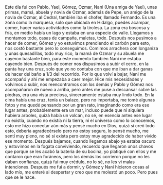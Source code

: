 Este día fui con Pablo, Yael, Gómez, Ozmar, Nani (Una amiga de Yael), unas primas, mamá, abuela y novia de Ozmar, además de Pepe, un amigo de la novia de Ozmar, al Cedral, también iba el chofer, llamado Fernando. Es una zona como la marquesa, solo que ubicada en Hidalgo, puedes acampar, comer, hacer varias actividades como la tirolesa. 
La zona era boscosa y fría, en medio había un lago y estaba en una especie de valle. Llegamos y montamos todo, casas de campaña, maletas, todo. 
Después nos pusimos a hacer de comer, Gómez y yo estuvimos prendiendo el carbón para esto, nos costó bastante pero lo conseguimos. Comimos arrachera con longaniza y unas quesadillas, todo muy rico, la mamá de Ozmar y su abuela me cayeron bastante bien, para este momento también Nani me estaba cayendo bien. 
Después de comer nos dispusimos a subir el cerro, en la punta hay una cruz, solo que yo no contaba con que me iban a dar ganas de hacer del baño a 1/3 del recorrido. Por lo que volví a bajar, Nani me acompañó y ahí me empezaba a caer mejor. Hice mis necesidades y volvimos a subir, nos reencontramos con los demás y Pablo y Gómez nos acompañaron de nuevo a arriba, pero antes me puse a descansar sobre las piedras, era una vista preciosa, sinceramente estaba muy lindo todo. En la cima había una cruz, tenía un balazo, pero no importaba, me tomé algunas fotos y me quedé pensando por un gran rato, imaginando como era ese lugar antes, probablemente era un mar, incluso puede que ni siquiera hubiera arboles, quizá había un volcán, no sé, en esencia antes ese lugar no existía, cuando no existía ni la tierra, ni el universo como lo conocemos, esto me hizo conectar aún más y pensé mucho en Dios, quizá sí creó todo esto, debería agradecérselo pero no estoy seguro, lo pensé mucho, me sentí muy pleno, no sé si exista pero estoy muy agradecido de haber vivido ese momento. 
Después bajamos, cuando llegamos abajo ya estaba oscuro y estuvimos en la fogata conviviendo, recuerdo que llegaron unos chavos que porque se les acabó la batería de su bocina, yo platiqué con ellos y me contaron que eran foráneos, pero los demás los corrieron porque no les daban confianza, quizá fui muy crédulo, no lo sé, no les vi malas intenciones.
Después me fui a dormir, y Gómez y Nani hicieron cosas al lado mío, me enteré al despertar y creo que me molestó un poco. Pero pues que se le hace.
